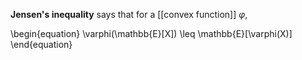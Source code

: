 **Jensen's inequality** says that for a [[convex function]] $\varphi$, 

\begin{equation}
\varphi(\mathbb{E}[X]) \leq \mathbb{E}[\varphi(X)]
\end{equation}